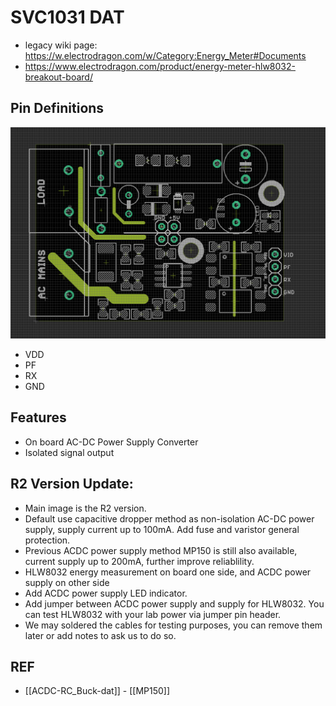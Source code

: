 

# SVC1031 DAT

- legacy wiki page: https://w.electrodragon.com/w/Category:Energy_Meter#Documents
- https://www.electrodragon.com/product/energy-meter-hlw8032-breakout-board/



## Pin Definitions 

![](51-36-17-03-04-2023.png)

- VDD
- PF
- RX
- GND 


## Features 
- On board AC-DC Power Supply Converter
- Isolated signal output





## R2 Version Update:
- Main image is the R2 version.
- Default use capacitive dropper method as non-isolation AC-DC power supply, supply current up to 100mA. Add fuse and varistor general protection.
- Previous ACDC power supply method MP150 is still also available, current supply up to 200mA, further improve reliablility.
- HLW8032 energy measurement on board one side, and ACDC power supply on other side
- Add ACDC power supply LED indicator.
- Add jumper between ACDC power supply and supply for HLW8032. You can test HLW8032 with your lab power via jumper pin header.
- We may soldered the cables for testing purposes, you can remove them later or add notes to ask us to do so.



## REF

- [[ACDC-RC_Buck-dat]] - [[MP150]]


